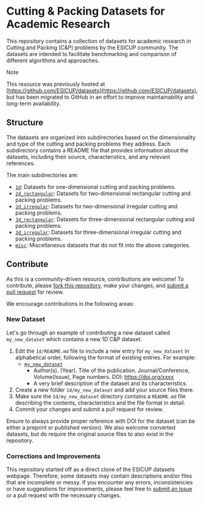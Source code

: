 #  Cutting & Packing Datasets for Academic Research
This repository contains a collection of datasets for academic research in Cutting and Packing (C&P) problems by the ESICUP community.
The datasets are intended to facilitate benchmarking and comparison of different algorithms and approaches.

> [!NOTE]
> This resource was previously hosted at [https://github.com/ESICUP/datasets](https://github.com/ESICUP/datasets), but has been migrated to GitHub in an effort to improve maintainability and long-term availability.

## Structure

The datasets are organized into subdirectories based on the dimensionality and type of the cutting and packing problems they address. 
Each subdirectory contains a README file that provides information about the datasets, including their source, characteristics, and any relevant references.


The main subdirectories are:
- [`1d`](1d): Datasets for one-dimensional cutting and packing problems.
- [`2d_rectangular`](2d_rectangular): Datasets for two-dimensional rectangular cutting and packing problems.
- [`2d_irregular`](2d_irregular): Datasets for two-dimensional irregular cutting and packing problems.
- [`3d_rectangular`](3d_rectangular): Datasets for three-dimensional rectangular cutting and packing problems.
- [`3d_irregular`](3d_irregular): Datasets for three-dimensional irregular cutting and packing problems.
- [`misc`](misc): Miscellaneous datasets that do not fit into the above categories.


## Contribute

As this is a community-driven resource, contributions are welcome!
To contribute, please [fork this repository](https://docs.github.com/en/pull-requests/collaborating-with-pull-requests/working-with-forks/fork-a-repo), make your changes, and [submit a pull request](https://docs.github.com/en/pull-requests/collaborating-with-pull-requests/proposing-changes-to-your-work-with-pull-requests/creating-a-pull-request-from-a-fork) for review.

We encourage contributions in the following areas:

### New Dataset

Let's go through an example of contributing a new dataset called `my_new_dataset` which contains a new 1D C&P dataset.
1. Edit the `1d/README.md` file to include a new entry for `my_new_dataset` in alphabetical order, following the format of existing entries. For example:
    - [`my_new_dataset`](my_new_dataset)
        - Author(s). (Year). Title of the publication. Journal/Conference, Volume(Issue), Page numbers. DOI: https://doi.org/xxxx
        - A very brief description of the dataset and its characteristics.
1. Create a new folder `1d/my_new_dataset` and add your source files there.
1. Make sure the `1d/my_new_dataset` directory contains a `README.md` file describing the contents, characteristics and the file format in detail.
1. Commit your changes and submit a pull request for review.

Ensure to always provide proper reference with DOI for the dataset (can be either a preprint or published version).
We also welcome converted datasets, but do require the original source files to also exist in the repository.

### Corrections and Improvements

This repository started off as a direct clone of the ESICUP datasets webpage.
Therefore, some datasets may contain descriptions and/or files that are incomplete or messy.
If you encounter any errors, inconsistencies or have suggestions for improvements, please feel free to [submit an issue](https://docs.github.com/en/issues/tracking-your-work-with-issues/about-issues) or a pull request with the necessary changes.
